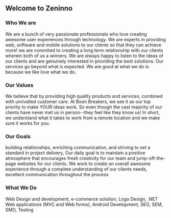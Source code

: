 ## Welcome to Zeninno

### Who We are

We are a bunch of very passionate professionals who love creating awesome user experiences through technology. We are experts in providing web, software and mobile solutions to our clients so that they can achieve more! we are commited to creating a long term relationship with our clients wherein both of us a winners. We are always happy to listen to the Ideas of our clients and are genuinely interested in providing the best solutions. Our services go beyond what is expected. We are good at what we do is because we like love what we do.

### Our Values

We believe that by providing high quality products and services, combined with unrivalled customer care. At Boon Breakers, we see it as our top priority to make YOUR ideas work. So even though the vast majority of our clients have never met us in person--they feel like they know us! In short, we understand what it takes to work from a remote location and we make sure it works for you.

### Our Goals

building relationships, enriching communication, and striving to set a standard in project delivery, Our daily goal is to maintain a positive atmosphere that encourages fresh creativity for our team and jump-off-the-page websites for our clients. We work to create an overall awesome experience through a complete understanding of our clients needs, excellent communication throughout the process

### What We Do

Web Design and development, e-commerce solution, Logo Design, .NET Web applications (MVC and Web forms), Android Development, SEO, SEM, SMO, Testing
